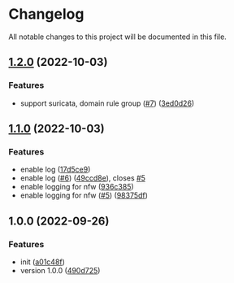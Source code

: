 # Changelog

All notable changes to this project will be documented in this file.

## [1.2.0](https://github.com/tnx-journey-to-cloud/terraform-aws-network-firewall/compare/v1.1.0...v1.2.0) (2022-10-03)


### Features

* support suricata, domain rule group ([#7](https://github.com/tnx-journey-to-cloud/terraform-aws-network-firewall/issues/7)) ([3ed0d26](https://github.com/tnx-journey-to-cloud/terraform-aws-network-firewall/commit/3ed0d263ebc948c78f6f6b49d8e4dc09eafac6f2))

## [1.1.0](https://github.com/tnx-journey-to-cloud/terraform-aws-network-firewall/compare/v1.0.0...v1.1.0) (2022-10-03)


### Features

* enable log ([17d5ce9](https://github.com/tnx-journey-to-cloud/terraform-aws-network-firewall/commit/17d5ce9ccf3bcb3e017bee7ab988980ad7832fca))
* enable log ([#6](https://github.com/tnx-journey-to-cloud/terraform-aws-network-firewall/issues/6)) ([49ccd8e](https://github.com/tnx-journey-to-cloud/terraform-aws-network-firewall/commit/49ccd8edadf26e19434b0b8ff404709723b095b7)), closes [#5](https://github.com/tnx-journey-to-cloud/terraform-aws-network-firewall/issues/5)
* enable logging for nfw ([936c385](https://github.com/tnx-journey-to-cloud/terraform-aws-network-firewall/commit/936c3854fcb5473fd12ac1b25d3179c43ed06b20))
* enable logging for nfw ([#5](https://github.com/tnx-journey-to-cloud/terraform-aws-network-firewall/issues/5)) ([98375df](https://github.com/tnx-journey-to-cloud/terraform-aws-network-firewall/commit/98375df27231290b33fc1f9c14acd5fb24ca69e4))

## 1.0.0 (2022-09-26)


### Features

* init ([a01c48f](https://github.com/tnx-journey-to-cloud/terraform-aws-network-firewall/commit/a01c48fc9d132269c89fa000601f162f6a31b85d))
* version 1.0.0 ([490d725](https://github.com/tnx-journey-to-cloud/terraform-aws-network-firewall/commit/490d72531e9bbe9034123d689492b546368a4701))
